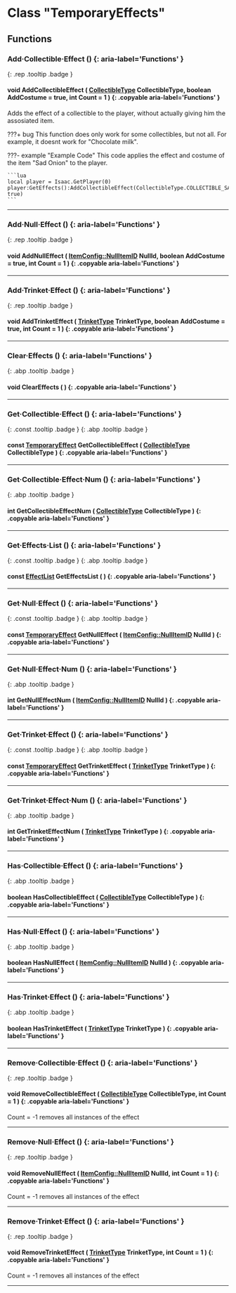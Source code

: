 # Class "TemporaryEffects"
## Functions
### Add·Collectible·Effect () {: aria-label='Functions' }
[ ](#){: .rep .tooltip .badge }
#### void AddCollectibleEffect ( [CollectibleType](../enums/CollectibleType) CollectibleType, boolean AddCostume = true, int Count = 1 ) {: .copyable aria-label='Functions' }
Adds the effect of a collectible to the player, without actually giving him the assosiated item.

???+ bug
    This function does only work for some collectibles, but not all. For example, it doesnt work for "Chocolate milk".

???- example "Example Code"
    This code applies the effect and costume of the item "Sad Onion" to the player.

    ```lua
    local player = Isaac.GetPlayer(0)
    player:GetEffects():AddCollectibleEffect(CollectibleType.COLLECTIBLE_SAD_ONION, true)
    ```
___ 
### Add·Null·Effect () {: aria-label='Functions' }
[ ](#){: .rep .tooltip .badge }
#### void AddNullEffect ( [ItemConfig::NullItemID](../ItemConfig_Item) NullId, boolean AddCostume = true, int Count = 1 ) {: .copyable aria-label='Functions' }

___ 
### Add·Trinket·Effect () {: aria-label='Functions' }
[ ](#){: .rep .tooltip .badge }
#### void AddTrinketEffect ( [TrinketType](../enums/TrinketType) TrinketType, boolean AddCostume = true, int Count = 1 ) {: .copyable aria-label='Functions' }

___ 
### Clear·Effects () {: aria-label='Functions' }
[ ](#){: .abp .tooltip .badge }
#### void ClearEffects ( ) {: .copyable aria-label='Functions' }

___ 
### Get·Collectible·Effect () {: aria-label='Functions' }
[ ](#){: .const .tooltip .badge } [ ](#){: .abp .tooltip .badge }
#### const [TemporaryEffect](../TemporaryEffect) GetCollectibleEffect ( [CollectibleType](../enums/CollectibleType) CollectibleType ) {: .copyable aria-label='Functions' }

___ 
### Get·Collectible·Effect·Num () {: aria-label='Functions' }
[ ](#){: .abp .tooltip .badge }
#### int GetCollectibleEffectNum ( [CollectibleType](../enums/CollectibleType) CollectibleType ) {: .copyable aria-label='Functions' }

___ 
### Get·Effects·List () {: aria-label='Functions' }
[ ](#){: .const .tooltip .badge } [ ](#){: .abp .tooltip .badge }
#### const [EffectList](../CppContainer_Vector_EffectList) GetEffectsList ( ) {: .copyable aria-label='Functions' }

___ 
### Get·Null·Effect () {: aria-label='Functions' }
[ ](#){: .const .tooltip .badge } [ ](#){: .abp .tooltip .badge }
#### const [TemporaryEffect](../TemporaryEffect) GetNullEffect ( [ItemConfig::NullItemID](../ItemConfig_Item) NullId ) {: .copyable aria-label='Functions' }

___ 
### Get·Null·Effect·Num () {: aria-label='Functions' }
[ ](#){: .abp .tooltip .badge }
#### int GetNullEffectNum ( [ItemConfig::NullItemID](../ItemConfig_Item) NullId ) {: .copyable aria-label='Functions' }

___ 
### Get·Trinket·Effect () {: aria-label='Functions' }
[ ](#){: .const .tooltip .badge } [ ](#){: .abp .tooltip .badge }
#### const [TemporaryEffect](../TemporaryEffect) GetTrinketEffect ( [TrinketType](../enums/TrinketType) TrinketType ) {: .copyable aria-label='Functions' }

___ 
### Get·Trinket·Effect·Num () {: aria-label='Functions' }
[ ](#){: .abp .tooltip .badge }
#### int GetTrinketEffectNum ( [TrinketType](../enums/TrinketType) TrinketType ) {: .copyable aria-label='Functions' }

___ 
### Has·Collectible·Effect () {: aria-label='Functions' }
[ ](#){: .abp .tooltip .badge }
#### boolean HasCollectibleEffect ( [CollectibleType](../enums/CollectibleType) CollectibleType ) {: .copyable aria-label='Functions' }

___ 
### Has·Null·Effect () {: aria-label='Functions' }
[ ](#){: .abp .tooltip .badge }
#### boolean HasNullEffect ( [ItemConfig::NullItemID](../ItemConfig_Item) NullId ) {: .copyable aria-label='Functions' }

___ 
### Has·Trinket·Effect () {: aria-label='Functions' }
[ ](#){: .abp .tooltip .badge }
#### boolean HasTrinketEffect ( [TrinketType](../enums/TrinketType) TrinketType ) {: .copyable aria-label='Functions' }

___ 
### Remove·Collectible·Effect () {: aria-label='Functions' }
[ ](#){: .rep .tooltip .badge }
#### void RemoveCollectibleEffect ( [CollectibleType](../enums/CollectibleType) CollectibleType, int Count = 1 ) {: .copyable aria-label='Functions' }
Count = -1 removes all instances of the effect
___ 
### Remove·Null·Effect () {: aria-label='Functions' }
[ ](#){: .rep .tooltip .badge }
#### void RemoveNullEffect ( [ItemConfig::NullItemID](../ItemConfig_Item) NullId, int Count = 1 ) {: .copyable aria-label='Functions' }
Count = -1 removes all instances of the effect
___ 
### Remove·Trinket·Effect () {: aria-label='Functions' }
[ ](#){: .rep .tooltip .badge }
#### void RemoveTrinketEffect ( [TrinketType](../enums/TrinketType) TrinketType, int Count = 1 ) {: .copyable aria-label='Functions' }
Count = -1 removes all instances of the effect
___ 
